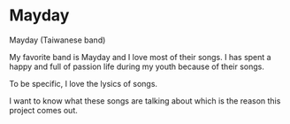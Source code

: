 # Mayday

Mayday (Taiwanese band)

My favorite band is Mayday and I love most of their songs. I has spent a happy and full of passion life during my youth because of their songs.

To be specific, I love the lysics of songs.

I want to know what these songs are talking about which is the reason this project comes out.
